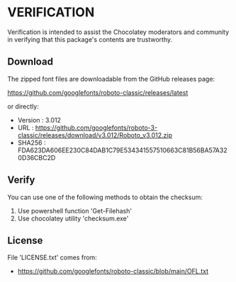 # VERIFICATION
Verification is intended to assist the Chocolatey moderators and community in verifying that this package's contents are trustworthy.

## Download
The zipped font files are downloadable from the GitHub releases page:

https://github.com/googlefonts/roboto-classic/releases/latest

or directly:

- Version : 3.012
- URL     : https://github.com/googlefonts/roboto-3-classic/releases/download/v3.012/Roboto_v3.012.zip
- SHA256  : FDA623DA606EE230C84DAB1C79E534341557510663C81B56BA57A320D36CBC2D

## Verify
You can use one of the following methods to obtain the checksum:
1. Use powershell function 'Get-Filehash'
2. Use chocolatey utility 'checksum.exe'


## License
File 'LICENSE.txt' comes from:

- https://github.com/googlefonts/roboto-classic/blob/main/OFL.txt
